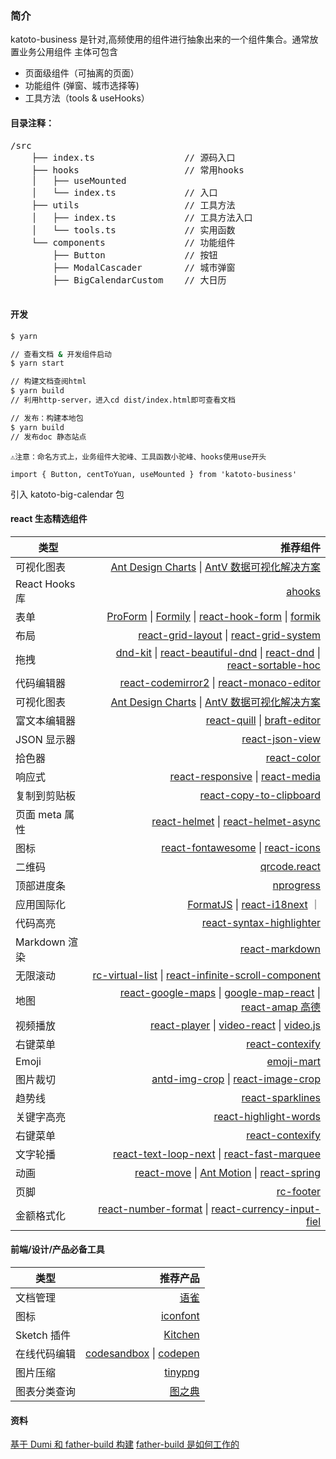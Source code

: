 ### 简介

katoto-business 是针对,高频使用的组件进行抽象出来的一个组件集合。通常放置业务公用组件
主体可包含

- 页面级组件（可抽离的页面）
- 功能组件 (弹窗、城市选择等)
- 工具方法（tools & useHooks）

#### 目录注释：

<pre>
/src
    ├── index.ts                 // 源码入口
    ├── hooks                    // 常用hooks
    │   ├── useMounted           
    │   └── index.ts             // 入口
    ├── utils                    // 工具方法
    │   ├── index.ts             // 工具方法入口
    │   └── tools.ts             // 实用函数
    └── components               // 功能组件
        ├── Button               // 按钮
        ├── ModalCascader        // 城市弹窗
        ├── BigCalendarCustom    // 大日历
        
</pre>

#### 开发

```bash
$ yarn
```

```bash
// 查看文档 & 开发组件启动
$ yarn start
```

```bash
// 构建文档查阅html
$ yarn build
// 利用http-server，进入cd dist/index.html即可查看文档
```

```bash
// 发布：构建本地包
$ yarn build
// 发布doc 静态站点
```

```
⚠️注意：命名方式上，业务组件大驼峰、工具函数小驼峰、hooks使用use开头

import { Button, centToYuan, useMounted } from 'katoto-business'

```

引入 katoto-big-calendar 包

#### react 生态精选组件

| 类型           |                                                                                                                                                                                                                                                                                                             推荐组件 |
| -------------- | -------------------------------------------------------------------------------------------------------------------------------------------------------------------------------------------------------------------------------------------------------------------------------------------------------------------: |
| 可视化图表     |                                                                                                                                                                                                              [Ant Design Charts](https://charts.ant.design/zh/) \| [AntV 数据可视化解决方案](https://antv.vision/zh) |
| React Hooks 库 |                                                                                                                                                                                                                                                                                     [ahooks](https://ahooks.js.org/) |
| 表单           |                                                                                                               [ProForm](https://procomponents.ant.design/components/form/) \| [Formily](https://formilyjs.org/#/bdCRC5/dzUZU8il) \| [react-hook-form](https://react-hook-form.com/) \| [formik](https://formik.org/) |
| 布局           |                                                                                                                                                                   [react-grid-layout](https://github.com/react-grid-layout/react-grid-layout) \| [react-grid-system](https://github.com/sealninja/react-grid-system) |
| 拖拽           | [dnd-kit](https://dndkit.com/) \| [react-beautiful-dnd](https://react-beautiful-dnd.netlify.app/?path=/story/single-vertical-list--basic) \| [react-dnd](https://github.com/react-dnd/react-dnd) \| [react-sortable-hoc](https://clauderic.github.io/react-sortable-hoc/#/basic-configuration/basic-usage?_k=f8rlpy) |
| 代码编辑器     |                                                                                                                                                                [react-codemirror2](https://github.com/scniro/react-codemirror2) \| [react-monaco-editor](https://github.com/react-monaco-editor/react-monaco-editor) |
| 可视化图表     |                                                                                                                                                                                                              [Ant Design Charts](https://charts.ant.design/zh/) \| [AntV 数据可视化解决方案](https://antv.vision/zh) |
| 富文本编辑器   |                                                                                                                                                                                                                  [react-quill](https://zenoamaro.github.io/react-quill/) \| [braft-editor](https://braft.margox.cn/) |
| JSON 显示器    |                                                                                                                                                                                                                                                        [react-json-view](https://github.com/mac-s-g/react-json-view) |
| 拾色器         |                                                                                                                                                                                                                                                            [react-color](http://casesandberg.github.io/react-color/) |
| 响应式         |                                                                                                                                                                                     [react-responsive](https://github.com/yocontra/react-responsive/) \| [react-media](https://github.com/ReactTraining/react-media) |
| 复制到剪贴板   |                                                                                                                                                                                                                                           [react-copy-to-clipboard](https://github.com/nkbt/react-copy-to-clipboard) |
| 页面 meta 属性 |                                                                                                                                                                                           [react-helmet](https://github.com/nfl/react-helmet) \| [react-helmet-async](https://github.com/staylor/react-helmet-async) |
| 图标           |                                                                                                                                                                                                           [react-fontawesome](https://fontawesome.com/) \| [react-icons](https://github.com/react-icons/react-icons) |
| 二维码         |                                                                                                                                                                                                                                                                 [qrcode.react](https://zpao.github.io/qrcode.react/) |
| 顶部进度条     |                                                                                                                                                                                                                                                                      [nprogress](https://ricostacruz.com/nprogress/) |
| 应用国际化     |                                                                                                                                                                                                                                   [FormatJS](https://formatjs.io/) \| [react-i18next](https://react.i18next.com/) ｜ |
| 代码高亮       |                                                                                                                                                                                                                     [react-syntax-highlighter](https://github.com/react-syntax-highlighter/react-syntax-highlighter) |
| Markdown 渲染  |                                                                                                                                                                                                                                                         [react-markdown](https://remarkjs.github.io/react-markdown/) |
| 无限滚动       |                                                                                                                                             [rc-virtual-list](https://github.com/react-component/virtual-list/) \| [react-infinite-scroll-component](https://github.com/ankeetmaini/react-infinite-scroll-component) |
| 地图           |                                                                                                          [react-google-maps](https://tomchentw.github.io/react-google-maps/) \| [google-map-react](https://github.com/google-map-react/google-map-react) \| [react-amap 高德](https://github.com/ElemeFE/react-amap) |
| 视频播放       |                                                                                                                                               [react-player](https://github.com/CookPete/react-player) \| [video-react](https://github.com/video-react/video-react) \| [video.js](https://videojs.com/guides/react/) |
| 右键菜单       |                                                                                                                                                                                                                                                        [react-contexify](https://github.com/fkhadra/react-contexify) |
| Emoji          |                                                                                                                                                                                                                                                                  [emoji-mart](https://github.com/missive/emoji-mart) |
| 图片裁切       |                                                                                                                                                                               [antd-img-crop](https://github.com/nanxiaobei/antd-img-crop) \| [react-image-crop](https://github.com/DominicTobias/react-image-crop/) |
| 趋势线         |                                                                                                                                                                                                                                                  [react-sparklines](https://github.com/borisyankov/react-sparklines) |
| 关键字高亮     |                                                                                                                                                                                                                                            [react-highlight-words](https://github.com/bvaughn/react-highlight-words) |
| 右键菜单       |                                                                                                                                                                                                                                                        [react-contexify](https://github.com/fkhadra/react-contexify) |
| 文字轮播       |                                                                                                                                                                              [react-text-loop-next](https://github.com/samarmohan/react-text-loop-next) \| [react-fast-marquee](https://www.react-fast-marquee.com/) |
| 动画           |                                                                                                                                                       [react-move](https://github.com/sghall/react-move) \| [Ant Motion](https://motion.ant.design/components/tween-one) \| [react-spring](https://react-spring.io/) |
| 页脚           |                                                                                                                                                                                                                                                               [rc-footer](https://react-component.github.io/footer/) |
| 金额格式化     |                                                                                                                                                         [react-number-format](https://github.com/s-yadav/react-number-format) \| [react-currency-input-fiel](https://github.com/cchanxzy/react-currency-input-field) |

#### 前端/设计/产品必备工具

| 类型         |                                                                  推荐产品 |
| ------------ | ------------------------------------------------------------------------: |
| 文档管理     |                                   [语雀](https://www.yuque.com/dashboard) |
| 图标         |                                      [iconfont](https://www.iconfont.cn/) |
| Sketch 插件  |                                    [Kitchen](https://kitchen.alipay.com/) |
| 在线代码编辑 | [codesandbox](https://codesandbox.io/) \| [codepen](https://codepen.io//) |
| 图片压缩     |                                           [tinypng](https://tinypng.com/) |
| 图表分类查询 |                                           [图之典](http://tuzhidian.com/) |

#### 资料

[基于 Dumi 和 father-build 构建](https://www.npmjs.com/package/father-build)
[father-build 是如何工作的](https://yes-1-am.gitbook.io/blog/web-kai-fa-guo-wang-gong-zuo-chen-dian/fatherbuild-shi-ru-he-gong-zuo-de)
